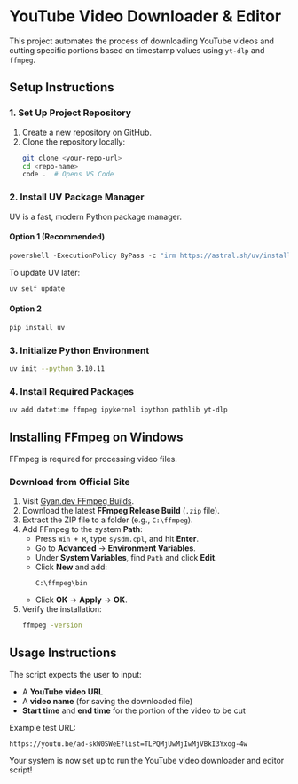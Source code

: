 # YouTube Video Downloader & Editor

This project automates the process of downloading YouTube videos and cutting specific portions based on timestamp values using `yt-dlp` and `ffmpeg`.

## **Setup Instructions**

### **1. Set Up Project Repository**
1. Create a new repository on GitHub.
2. Clone the repository locally:
   ```bash
   git clone <your-repo-url>
   cd <repo-name>
   code .  # Opens VS Code
   ```

### **2. Install UV Package Manager**
UV is a fast, modern Python package manager.

#### **Option 1 (Recommended)**
```powershell
powershell -ExecutionPolicy ByPass -c "irm https://astral.sh/uv/install.ps1 | iex"
```
To update UV later:
```bash
uv self update
```

#### **Option 2**
```bash
pip install uv
```

### **3. Initialize Python Environment**
```bash
uv init --python 3.10.11
```

### **4. Install Required Packages**
```bash
uv add datetime ffmpeg ipykernel ipython pathlib yt-dlp
```

## **Installing FFmpeg on Windows**
FFmpeg is required for processing video files.

### **Download from Official Site**
1. Visit [Gyan.dev FFmpeg Builds](https://www.gyan.dev/ffmpeg/builds/).
2. Download the latest **FFmpeg Release Build** (`.zip` file).
3. Extract the ZIP file to a folder (e.g., `C:\ffmpeg`).
4. Add FFmpeg to the system **Path**:
   - Press `Win + R`, type `sysdm.cpl`, and hit **Enter**.
   - Go to **Advanced** → **Environment Variables**.
   - Under **System Variables**, find `Path` and click **Edit**.
   - Click **New** and add:
     ```
     C:\ffmpeg\bin
     ```
   - Click **OK** → **Apply** → **OK**.
5. Verify the installation:
   ```cmd
   ffmpeg -version
   ```

## **Usage Instructions**
The script expects the user to input:
- A **YouTube video URL**
- A **video name** (for saving the downloaded file)
- **Start time** and **end time** for the portion of the video to be cut

Example test URL:
```
https://youtu.be/ad-skW0SWeE?list=TLPQMjUwMjIwMjVBkI3Yxog-4w
```

Your system is now set up to run the YouTube video downloader and editor script!

